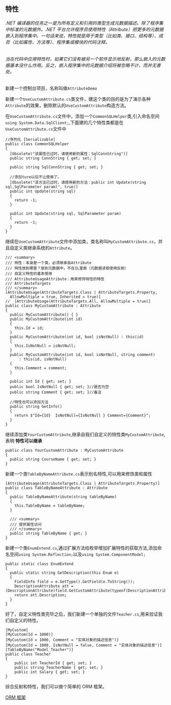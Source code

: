 ## 特性

###### .NET 编译器的任务之一是为所有定义和引用的类型生成元数据描述。除了程序集中标准的元数据外。.NET 平台允许程序员使用特性（Attribute）把更多的元数据嵌入到程序集中。一句话来说，特性就是用于类型（比如类、接口、结构等）、成员（比如属性、方法等）、程序集或模块的代码注释。

###### 当在代码中应用特性时，如果它们没有被另一个软件显示地反射，那么嵌入的元数据基本没什么作用。反之，嵌入程序集中的元数据介绍将被忽略不计，而并无害处。

新建一个控制台项目，名称叫做`AttributeDemo`

新建一个`UseCustomAttribute.cs`类文件，建这个类的目的是为了演示各种`Attribute`的效果，删除默认的`UseCustomAttribute`构造方法。

在`UseCustomAttribute.cs`文件中，添加一个`CommonSQLHelper`类,引入命名空间`using System.Data.SqlClient;`,下面建的几个特性类都是在`UseCustomAttribute.cs`文件中

```
//序列化 [Serializable]
public class CommonSQLHelper
{
  [Obsolete("该属性已过时，请使用新的属性：SqlConnString")]
  public string ConnString { get; set; }

  public string SqlConnString { get; set; }

  //添加ture以后不让使用了。
  [Obsolete("该方法已过时，请使用新的方法：public int Update(string sql,SqlParameter param)", true)]
  public int Update(string sql)
  {
    return -1;
  }

  public int Update(string sql, SqlParameter param)
  {
    return -1;
  }
}
```

继续在`UseCustomAttribute`文件中添加类，类名称叫`MyCustomAttribute.cs`，并且自定义类继承系统的`Attribute`。

```
/// <summary>
/// 特性：本身是一个类，必须继承自Attribute
/// 特性放到哪里？放到元数据中，不在IL里面（元数据读取使用反射）
/// 自定义特性的基本使用
/// AttributeUsageAttribute：用来修饰特性的特性
/// AttributeTargets
/// </summary>
[AttributeUsage(AttributeTargets.Class | AttributeTargets.Property,
  AllowMultiple = true, Inherited = true)]
//  [AttributeUsage(AttributeTargets.All, AllowMultiple = true)]
public class MyCustomAttribute : Attribute
{
  public MyCustomAttribute() { }
  public MyCustomAttribute(int id)
  {
    this.Id = id;
  }
  public MyCustomAttribute(int id, bool isNotNull) : this(id)
  {
    this.IsNotNull = isNotNull;
  }
  public MyCustomAttribute(int id, bool isNotNull, string comment)
      : this(id, isNotNull)
  {
    this.Comment = comment;
  }

  public int Id { get; set; }
  public bool IsNotNull { get; set; }//是否为空
  public string Comment { get; set; }//备注

  //特性也可以添加方法
  public string GetInfo()
  {
    return $"Id={Id}  IsNotNull={IsNotNull } Comment={Comment}";
  }
}
```

继续添加类`YourCustomAttribute`,继承自我们自定义的特性类`MyCustomAttribute`,表明 **特性可以继承**

```
public class YourCustomAttribute : MyCustomAttribute
{
  public string CourseName { get; set; }
}
```

新建一个类`TableByNameAttribute.cs`表示别名特性,可以用来修饰类和属性

```
[AttributeUsage(AttributeTargets.Class | AttributeTargets.Property)]
public class TableByNameAttribute : Attribute
{
  public TableByNameAttribute(string tableByName)
  {
    this.TableByName = tableByName;
  }

  /// <summary>
  /// 提供属性访问
  /// </summary>
  public string TableByName { get; }
}
```

新建一个类`EnumExtend.cs`,通过扩展方法给枚举增加扩展特性的获取方法,添加命名空间`using System.Reflection;`以及`using System.ComponentModel;`

```
public static class EnumExtend
{
  public static string GetDescription(this Enum e)
  {
    FieldInfo field = e.GetType().GetField(e.ToString());
    DescriptionAttribute att = (DescriptionAttribute)field.GetCustomAttribute(typeof(DescriptionAttribute));
    return att.Description;
  }
}
```

好了，自定义特性类完毕之后，我们新建一个单独的文件`Teacher.cs`,用来验证我们自定义的特性。

```
[MyCustom]
[MyCustom(Id = 1000)]
[MyCustom(Id = 1000, Comment = "实体对象的描述信息")]
[MyCustom(Id = 1000, IsNotNull = false, Comment = "实体对象的描述信息")]
[TableByName("Model_Teacher")]
public class Teacher
{
    public int TeacherId { get; set; }
    public string TeacherName { get; set; }
    public int Salary { get; set; }
}
```

综合反射和特性，我们可以做个简单的 ORM 框架。

[ORM 框架](https://github.com/Damon-Salvatore/CustomORM)
